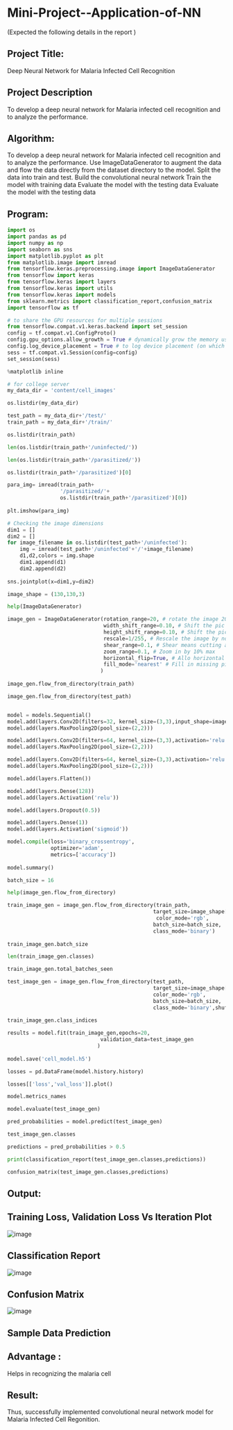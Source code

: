 # Mini-Project--Application-of-NN

(Expected the following details in the report )
## Project Title: 
Deep Neural Network for Malaria Infected Cell Recognition
## Project Description  
To develop a deep neural network for Malaria infected cell recognition and to analyze the performance.
## Algorithm:
To develop a deep neural network for Malaria infected cell recognition and to analyze the performance.
Use ImageDataGenerator to augment the data and flow the data directly from the dataset directory to the model.
Split the data into train and test.
Build the convolutional neural network
Train the model with training data
Evaluate the model with the testing data
Evaluate the model with the testing data
## Program:
```python
import os
import pandas as pd
import numpy as np
import seaborn as sns
import matplotlib.pyplot as plt
from matplotlib.image import imread
from tensorflow.keras.preprocessing.image import ImageDataGenerator
from tensorflow import keras
from tensorflow.keras import layers
from tensorflow.keras import utils
from tensorflow.keras import models
from sklearn.metrics import classification_report,confusion_matrix
import tensorflow as tf

# to share the GPU resources for multiple sessions
from tensorflow.compat.v1.keras.backend import set_session
config = tf.compat.v1.ConfigProto()
config.gpu_options.allow_growth = True # dynamically grow the memory used on the GPU
config.log_device_placement = True # to log device placement (on which device the operation ran)
sess = tf.compat.v1.Session(config=config)
set_session(sess)

%matplotlib inline

# for college server
my_data_dir = 'content/cell_images'

os.listdir(my_data_dir)

test_path = my_data_dir+'/test/'
train_path = my_data_dir+'/train/'

os.listdir(train_path)

len(os.listdir(train_path+'/uninfected/'))

len(os.listdir(train_path+'/parasitized/'))

os.listdir(train_path+'/parasitized')[0]

para_img= imread(train_path+
                 '/parasitized/'+
                 os.listdir(train_path+'/parasitized')[0])
                 
plt.imshow(para_img)

# Checking the image dimensions
dim1 = []
dim2 = []
for image_filename in os.listdir(test_path+'/uninfected'):
    img = imread(test_path+'/uninfected'+'/'+image_filename)
    d1,d2,colors = img.shape
    dim1.append(d1)
    dim2.append(d2)
    
sns.jointplot(x=dim1,y=dim2)

image_shape = (130,130,3)

help(ImageDataGenerator)

image_gen = ImageDataGenerator(rotation_range=20, # rotate the image 20 degrees
                               width_shift_range=0.10, # Shift the pic width by a max of 5%
                               height_shift_range=0.10, # Shift the pic height by a max of 5%
                               rescale=1/255, # Rescale the image by normalzing it.
                               shear_range=0.1, # Shear means cutting away part of the image (max 10%)
                               zoom_range=0.1, # Zoom in by 10% max
                               horizontal_flip=True, # Allo horizontal flipping
                               fill_mode='nearest' # Fill in missing pixels with the nearest filled value
                              )
                              
image_gen.flow_from_directory(train_path)

image_gen.flow_from_directory(test_path)


model = models.Sequential()
model.add(layers.Conv2D(filters=32, kernel_size=(3,3),input_shape=image_shape,activation='relu'))
model.add(layers.MaxPooling2D(pool_size=(2,2)))

model.add(layers.Conv2D(filters=64, kernel_size=(3,3),activation='relu'))
model.add(layers.MaxPooling2D(pool_size=(2,2)))

model.add(layers.Conv2D(filters=64, kernel_size=(3,3),activation='relu'))
model.add(layers.MaxPooling2D(pool_size=(2,2)))

model.add(layers.Flatten())

model.add(layers.Dense(128))
model.add(layers.Activation('relu'))

model.add(layers.Dropout(0.5))

model.add(layers.Dense(1))
model.add(layers.Activation('sigmoid'))

model.compile(loss='binary_crossentropy',
              optimizer='adam',
              metrics=['accuracy'])
              
model.summary()

batch_size = 16

help(image_gen.flow_from_directory)

train_image_gen = image_gen.flow_from_directory(train_path,
                                               target_size=image_shape[:2],
                                                color_mode='rgb',
                                               batch_size=batch_size,
                                               class_mode='binary')
                                               
train_image_gen.batch_size

len(train_image_gen.classes)

train_image_gen.total_batches_seen

test_image_gen = image_gen.flow_from_directory(test_path,
                                               target_size=image_shape[:2],
                                               color_mode='rgb',
                                               batch_size=batch_size,
                                               class_mode='binary',shuffle=False)
                                               
train_image_gen.class_indices

results = model.fit(train_image_gen,epochs=20,
                              validation_data=test_image_gen
                             )
                             
model.save('cell_model.h5')

losses = pd.DataFrame(model.history.history)

losses[['loss','val_loss']].plot()

model.metrics_names

model.evaluate(test_image_gen)

pred_probabilities = model.predict(test_image_gen)

test_image_gen.classes

predictions = pred_probabilities > 0.5

print(classification_report(test_image_gen.classes,predictions))

confusion_matrix(test_image_gen.classes,predictions)
```
## Output:

## Training Loss, Validation Loss Vs Iteration Plot
![image](https://user-images.githubusercontent.com/105230321/205449681-3a5f9197-d25d-44d2-8194-1cd10346581c.png)
## Classification Report
![image](https://user-images.githubusercontent.com/105230321/205449708-6e815725-a414-4e95-8454-edc30054754e.png)
## Confusion Matrix
![image](https://user-images.githubusercontent.com/105230321/205449806-86115de9-9b54-438b-b9ea-d45253fc919e.png)
## Sample Data Prediction

## Advantage :
Helps in recognizing the malaria cell
## Result:
Thus, successfully implemented convolutional neural network model for Malaria Infected Cell Regonition.
